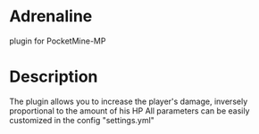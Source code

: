 # Adrenaline
plugin for PocketMine-MP

# Description
The plugin allows you to increase the player's damage, inversely proportional to the amount of his HP
All parameters can be easily customized in the config "settings.yml"
